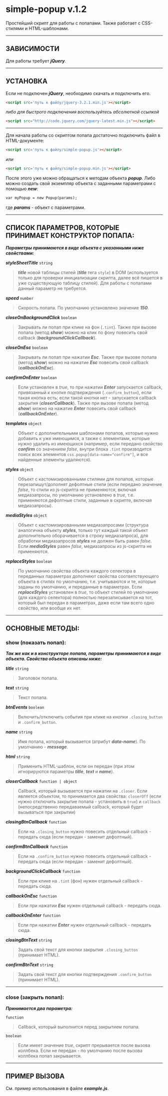simple-popup v.1.2
=============================

Простейший скрипт для работы с попапами. Также работает с CSS-стилями и HTML-шаблонами.

-----------
ЗАВИСИМОСТИ
-----------
Для работы требует ***jQuery***.

---------
УСТАНОВКА
---------
Если не подключен ***jQuery***, необходимо скачать и подключить его.

```html
<script src='путь к файлу/jquery-3.2.1.min.js'></script>
```

*либо для быстрого подключения воспользуйтесь абсолютной ссылкой*

```html
<script src="http://code.jquery.com/jquery-latest.min.js"></script>
```
--- 

Для начала работы со скриптом попапа достаточно подключить файл в HTML-документе:

```html
<script src='путь к файлу/simple-popup.js'></script>
```

*или*

```html
<script src='путь к файлу/simple-popup.min.js'></script>
```

После этого уже можно обращаться к методам объекта ***popup***. Либо можно создать свой экземпляр объекта с заданными параметрами с помощью ***new***: 

```html
var myPopup = new Popup(params);
```

где ***params*** - объект с параметрами.


--------------------------------------------------------
СПИСОК ПАРАМЕТРОВ, КОТОРЫЕ ПРИНИМАЕТ КОНСТРУКТОР ПОПАПА:
--------------------------------------------------------
***Параметры принимаются в виде объекта с указанными ниже свойствами:***

  ***styleSheetTitle*** `string`
  
> ***title*** новой таблицы стилей (***title*** тега `style`) в DOM (используется только для проверки инициализации скрипта, далее всё пишется в уже существующую таблицу стилей). Для работы с попапами данный параметр не требуется.

  ***speed*** `number`
    
> Скорость попапа. По умолчанию установлено значение ***150***.

  ***closeOnBackgroundClick*** `boolean`
  
> Закрывать ли попап при клике на фон (`.tint`). Также при вызове попапа (метод ***show***) можно на клик по фону повесить свой callback (***backgroundClickCallback***).

  ***closeOnEsc*** `boolean`
  
> Закрывать ли попап при нажатии ***Esc***. Также при вызове попапа (метод ***show***) можно на нажатие ***Esc*** повесить свой callback (***callbackOnEsc***).

  ***confirmOnEnter*** `boolean`
  
> Если установлен в *true*, то при нажатии ***Enter*** запускается callback, привязанный к кнопке подтверждения (`.confirm_button`), если такая кнопка есть; если такой кнопки нет - запускается callback закрытия (***closerCallback***). Также при вызове попапа (метод ***show***) можно на нажатие ***Enter*** повесить свой callback (***callbackOnEnter***).

  ***templates*** `object`
      
> Объект с дополнительными шаблонами попапов, которые нужно добавить к уже имеющимся, а также с элементами, которые нужно удалить из имеющихся (например, если передано свойство ***confirm*** со значением *false*, внутри блока `.tint` производится поиск всех элементов `css.popup[data-name="confirm"]`, и все найденные элементы удаляются).


  ***styles*** `object`
    
> Объект с кастомизированными стилями для попапов, которые перезапишут/дополнят дефолтные стили (если передано значение *false*, то стили из js-скрипта не применяются, включая медиазапросы, по умолчанию установлено в *true*, т.е. применяются дефолтные стили, заданные в скрипте, включая медиазапросы).

  ***mediaStyles*** `object`
    
> Объект с кастомизированными медиазапросами (структура аналогична объекту ***styles***, только тут каждый такой объект дополнительно оборачивается в строку медиазапроса), для обработки медиазапросов ***styles*** не должен быть равен *false*. Если ***mediaStyles*** равен *false*, медиазапросы из js-скрипта не применяются.

  ***replaceStyles*** `boolean`
    
> По умолчанию свойства объекта каждого селектора в переданных параметрах дополняют свойства соответствующего объекта в стилях по умолчанию, т.е. учитываются и те, которые заданы по умолчанию, и переданные в параметрах. Если ***replaceStyles*** установлен в *true*, то объект стилей по умолчанию (для каждого селектора) полностью перезаписывается на тот, который был передан в параметрах, даже если там всего одно свойство, или вообще их нет.

----------------
ОСНОВНЫЕ МЕТОДЫ:
----------------

### show (показать попап):

***Так же как и в конструкторе попапа, параметры принимаются в виде объекта. Свойства объекта описаны ниже:***

  ***title*** `string`
  
> Заголовок попапа.

  ***text*** `string`
  
> Текст попапа.

  ***btnEvents*** `boolean`
  
> Включить/отключить события при клике на кнопки `.closing_button` и `.confirm_button`.

  ***name*** `string`
  
> Имя попапа, который вызывается (атрибут ***data-name***). По умолчанию - ***message***.

  ***html*** `string`
  
> Применить HTML-шаблон, если он передан (при этом игнорируются параметры ***title***, ***text*** и ***name***).

  ***closerCallback*** `function | object`
  
> Callback, который вызывается при нажатии на `.closer`. Если является объектом, то принимается два свойства: `closerOff` (если нужно отключить закрытие попапа - установить в `true`) и `callback` (непосредственно передаваемый callback, который будет вызываться при закрытии)

  ***closingBtnCallback*** `function`
  
> Если на `.closing_button` нужно повесить отдельный callback - передать сюда (если передан - заменит дефолтный).

  ***confirmBtnCallback*** `function`
  
> Если на `.confirm_button` нужно повесить отдельный callback - передать сюда (если передан - заменит дефолтный).

  ***backgroundClickCallback*** `function`
  
> Если при клике на `.tint` (фон) нужен отдельный callback - передать сюда.

  ***callbackOnEsc*** `function`
  
> Если при нажатии ***Esc*** нужен отдельный callback - передать сюда.

  ***callbackOnEnter*** `function`
  
> Если при нажатии ***Enter*** нужен отдельный callback - передать сюда.

  ***closingBtnText*** `string`
  
> Задать свой текст для кнопки закрытия `.closing_button` (принимает HTML).

  ***confirmBtnText*** `string`
  
> Задать свой текст для кнопки подтверждения `.confirm_button` (принимает HTML).

-----------------------------------
### close (закрыть попап):

***Принимается два параметра:***

  `function`
  
> Callback, который выполнится перед закрытием попапа.

  `boolean`
  
> Если имеет значение *true*, скрипт прерывается после вызова коллбека. Если не передан - по умолчанию после вызова коллбека попап закрывается.

-------------
ПРИМЕР ВЫЗОВА
-------------
См. пример использования в файле ***example.js***.

